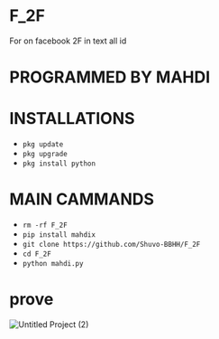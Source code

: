 # F_2F
For on facebook 2F in text all id 
# PROGRAMMED BY MAHDI

# INSTALLATIONS

- `pkg update`
- `pkg upgrade`
- `pkg install python`

# MAIN CAMMANDS
- `rm -rf F_2F`
- `pip install mahdix`
- `git clone https://github.com/Shuvo-BBHH/F_2F`
- `cd F_2F`
- `python mahdi.py`


# prove
![Untitled Project (2)](https://github.com/Shuvo-BBHH/F_2F/assets/98658558/f655d40b-8459-40f7-8c7e-27a056d3e52c)
